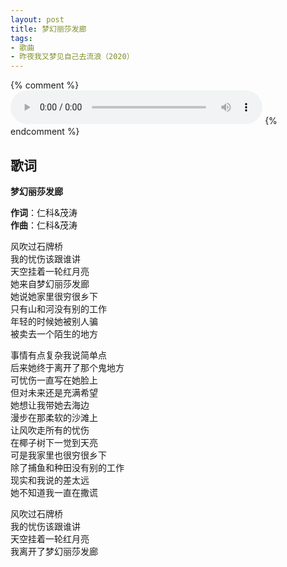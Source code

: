 ```yaml
---
layout: post
title: 梦幻丽莎发廊
tags:
- 歌曲
- 昨夜我又梦见自己去流浪（2020）
---
```

{% comment %}
<audio controls style="width:80%;" loop  src="https://onedrive.gimhoy.com/1drv/aHR0cHM6Ly8xZHJ2Lm1zL3UvcyFBbXVjeFU4NF9vc3NraWpzMm1vNXQ4ejNEay04P2U9TkRiN1Jp.mp3">
您的浏览器不支持 audio 标签。
</audio>
{% endcomment %}
## 歌词

**梦幻丽莎发廊**

**作词**：仁科&茂涛  
**作曲**：仁科&茂涛  

风吹过石牌桥  
我的忧伤该跟谁讲  
天空挂着一轮红月亮  
她来自梦幻丽莎发廊  
她说她家里很穷很乡下  
只有山和河没有别的工作  
年轻的时候她被别人骗  
被卖去一个陌生的地方

事情有点复杂我说简单点  
后来她终于离开了那个鬼地方  
可忧伤一直写在她脸上  
但对未来还是充满希望  
她想让我带她去海边  
漫步在那柔软的沙滩上  
让风吹走所有的忧伤  
在椰子树下一觉到天亮  
可是我家里也很穷很乡下  
除了捕鱼和种田没有别的工作  
现实和我说的差太远  
她不知道我一直在撒谎

风吹过石牌桥  
我的忧伤该跟谁讲  
天空挂着一轮红月亮  
我离开了梦幻丽莎发廊